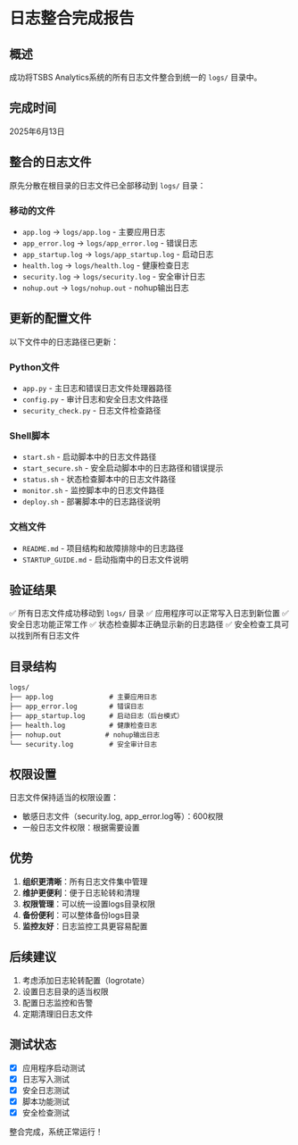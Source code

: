 # 日志整合完成报告

## 概述
成功将TSBS Analytics系统的所有日志文件整合到统一的 `logs/` 目录中。

## 完成时间
2025年6月13日

## 整合的日志文件
原先分散在根目录的日志文件已全部移动到 `logs/` 目录：

### 移动的文件
- `app.log` → `logs/app.log` - 主要应用日志
- `app_error.log` → `logs/app_error.log` - 错误日志
- `app_startup.log` → `logs/app_startup.log` - 启动日志
- `health.log` → `logs/health.log` - 健康检查日志
- `security.log` → `logs/security.log` - 安全审计日志
- `nohup.out` → `logs/nohup.out` - nohup输出日志

## 更新的配置文件
以下文件中的日志路径已更新：

### Python文件
- `app.py` - 主日志和错误日志文件处理器路径
- `config.py` - 审计日志和安全日志文件路径
- `security_check.py` - 日志文件检查路径

### Shell脚本
- `start.sh` - 启动脚本中的日志文件路径
- `start_secure.sh` - 安全启动脚本中的日志路径和错误提示
- `status.sh` - 状态检查脚本中的日志文件路径
- `monitor.sh` - 监控脚本中的日志文件路径
- `deploy.sh` - 部署脚本中的日志路径说明

### 文档文件
- `README.md` - 项目结构和故障排除中的日志路径
- `STARTUP_GUIDE.md` - 启动指南中的日志文件说明

## 验证结果
✅ 所有日志文件成功移动到 `logs/` 目录
✅ 应用程序可以正常写入日志到新位置
✅ 安全日志功能正常工作
✅ 状态检查脚本正确显示新的日志路径
✅ 安全检查工具可以找到所有日志文件

## 目录结构
```
logs/
├── app.log              # 主要应用日志
├── app_error.log        # 错误日志
├── app_startup.log      # 启动日志（后台模式）
├── health.log           # 健康检查日志
├── nohup.out           # nohup输出日志
└── security.log         # 安全审计日志
```

## 权限设置
日志文件保持适当的权限设置：
- 敏感日志文件（security.log, app_error.log等）：600权限
- 一般日志文件权限：根据需要设置

## 优势
1. **组织更清晰**：所有日志文件集中管理
2. **维护更便利**：便于日志轮转和清理
3. **权限管理**：可以统一设置logs目录权限
4. **备份便利**：可以整体备份logs目录
5. **监控友好**：日志监控工具更容易配置

## 后续建议
1. 考虑添加日志轮转配置（logrotate）
2. 设置日志目录的适当权限
3. 配置日志监控和告警
4. 定期清理旧日志文件

## 测试状态
- [x] 应用程序启动测试
- [x] 日志写入测试
- [x] 安全日志测试
- [x] 脚本功能测试
- [x] 安全检查测试

整合完成，系统正常运行！
